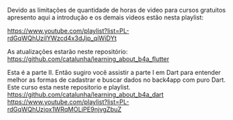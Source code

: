 Devido as limitações de quantidade de horas de video para cursos gratuitos apresento aqui a introdução e os demais videos estão nesta playlist:

https://www.youtube.com/playlist?list=PL-rdGqWQhUziIYWzcd4x3dJjp_qiWiDYt

As atualizações estarão neste repositório: https://github.com/catalunha/learning_about_b4a_flutter

Esta é a parte II. Então sugiro você assistir a parte I em Dart para entender melhor as formas de cadastrar e buscar dados no back4app com puro Dart. 
Este curso esta neste repositorio e playlist.
https://github.com/catalunha/learning_about_b4a_dart
https://www.youtube.com/playlist?list=PL-rdGqWQhUzjox1WRqMOLiPE9njvgZbuZ
